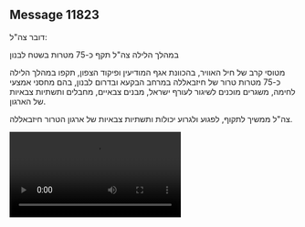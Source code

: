 ## Message 11823

דובר צה"ל:

במהלך הלילה צה"ל תקף כ-75 מטרות בשטח לבנון

מטוסי קרב של חיל האוויר, בהכוונת אגף המודיעין ופיקוד הצפון, תקפו במהלך הלילה כ-75 מטרות טרור של חיזבאללה במרחב הבקעא ובדרום לבנון, בהם מחסני אמצעי לחימה, משגרים מוכנים לשיגור לעורף ישראל, מבנים צבאיים, מחבלים ותשתיות צבאיות של הארגון.

צה"ל ממשיך לתקוף, לפגוע ולגרוע יכולות ותשתיות צבאיות של ארגון הטרור חיזבאללה.

![Video](https://data.iron-swords.co.il/2024/September/26/11823/11823_media.mp4)
